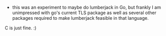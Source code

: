 - this was an experiment to maybe do lumberjack in Go, but frankly I am
  unimpressed with go's current TLS package as well as several other packages
  required to make lumberjack feasible in that language.

C is just fine. :)
